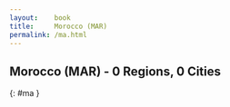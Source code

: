 ```yaml
---
layout:    book
title:     Morocco (MAR)
permalink: /ma.html
---
```


## Morocco (MAR) - 0 Regions, 0 Cities
{: #ma }






 
